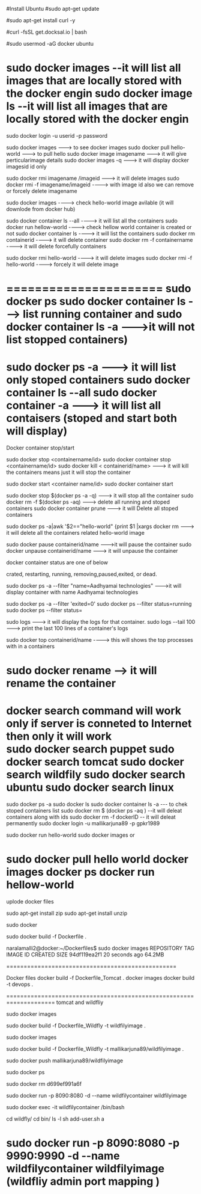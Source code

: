 #Install Ubuntu
#sudo apt-get update

#sudo apt-get install curl -y

#curl -fsSL get.docksal.io | bash

#sudo usermod -aG docker ubuntu


sudo docker images 	                  --it will list all images that are locally stored with the docker engin
sudo docker image ls 									--it will list all images that are locally stored with the docker engin 
===============================
sudo docker login -u userid -p  password 

sudo docker images                 ---> to see docker images
sudo docker pull hello-world       ---> to pull hello
sudo docker image imagename        ---> it will give perticularimage details 
sudo docker images -q 			       ---> it will display docker imagesid id only

sudo docker rmi  imagename /imageid         ---> it will delete images
sudo docker rmi -f imagename/imageid        ----> with image id also we can remove or forcely delete imagename 

sudo docker images                          ----> check hello-world image avilable (it will downlode from docker hub)

sudo docker container ls --all              ----> it will list all the containers
sudo docker run hellow-world                ----> check hellow world container is created or not
sudo docker container ls                    ----> it will list the containers
sudo docker rm containerid                  ----> it will delete container
sudo docker rm -f containername             ----> it will delete forcefully containers  
 
sudo docker rmi hello-world                 ----> it will delete images
sudo docker rmi -f  hello-world             ---->  forcely it will delete image

======================
sudo docker ps 
sudo docker container ls                     ---> list running container and 
sudo docker container ls -a                  --->it will not list stopped containers)
=======================
sudo docker ps -a                            ---> it will list only stoped containers
sudo docker container ls --all
sudo docker container -a                     ---> it will list all contaisers (stoped and start both will display)
===============================
Docker container stop/start

sudo docker stop <containername/id>
sudo docker container stop  <containername/id>
sudo docker kill < containerid/name>   ---> it will kill the containers means just it will stop the container 

sudo docker start <container name/id>
sudo docker container start <containerid>

sudo docker stop $(docker ps -a -q)   ---> it will stop all the container
sudo docker rm -f $(docker ps -aq)    ---> delete all running and stoped containers 
sudo docker container prune    ---> it will Delete all stoped containers 

sudo docker ps -a|awk '$2=="hello-world" {print $1 |xargs docker rm   ---> it will  delete all the containers related hello-world image

sudo docker pause containerid/name    --->it will pause the container
sudo docker unpause containerid/name  ---> it will unpause the container

docker container status are one of below 

crated, restarting, running, removing,paused,exited, or dead.



sudo docker ps -a --filter "name=Aadhyamai technologies"  --->it will display container with name Aadhyamai technologies

sudo docker ps -a --filter 'exited=0'
sudo docker ps --filter status=running
sudo docker ps --filter status=


sudo logs <container-name>              ---> it will display the logs for that container.
sudo logs --tail 100 <container name>   ---> print the last 100 lines of a container's logs 

sudo docker top containerid/name     ----> this will shows the top processes with in a containers


sudo docker rename <container old Name> <container new name>  --> it will rename the container
===================================
docker search command will work only if server is conneted to Internet then only it will work  
sudo docker search puppet
sudo docker search tomcat
sudo docker search wildfily
sudo docker search ubuntu
sudo docker search linux
====================================
sudo docker ps -a
sudo docker ls 
sudo docker container ls -a                                         --- to chek stoped containers list
sudo docker rm $ (docker ps -aq )                                   --it will deleat containers along with ids 
sudo docker rm -f dockerID                                          -- it will deleat permanently 
sudo docker login -u mallikarjuna89 -p gpkr1989 

sudo docker run hello-world 
sudo docker images 
  or 
  
sudo docker pull hello world 
docker images
docker ps 
docker run hellow-world 
=============================================
uplode docker files 

sudo apt-get install zip
sudo apt-get install unzip

sudo docker 

sudo docker build -f  Dockerfile .

naralamalli2@docker:~/Dockerfiles$ sudo docker images
REPOSITORY            TAG                 IMAGE ID            CREATED             SIZE
<none>                <none>              94df119ea2f1        20 seconds ago      64.2MB

=================================================

Docker files
docker build -f Dockerfile_Tomcat .
docker images 
docker build -t devops .

====================================================================
tomcat and wildfliy 

sudo docker images 

sudo docker build -f Dockerfile_Wildfly -t wildfilyimage .

sudo docker images

sudo docker build -f Dockerfile_Wildfly -t mallikarjuna89/wildfilyimage .

sudo docker push mallikarjuna89/wildfilyimage

sudo docker ps
 
sudo docker rm d699ef991a6f
 
sudo docker run -p 8090:8080 -d --name wildfilycontainer wildfilyimage 
 
sudo docker exec -it wildfilycontainer /bin/bash
 
cd wildfly/
cd bin/
ls -l 
sh add-user.sh
a
 
 
sudo docker run -p 8090:8080 -p 9990:9990 -d --name wildfilycontainer wildfilyimage (wildfliy admin port mapping )
========================================================================
